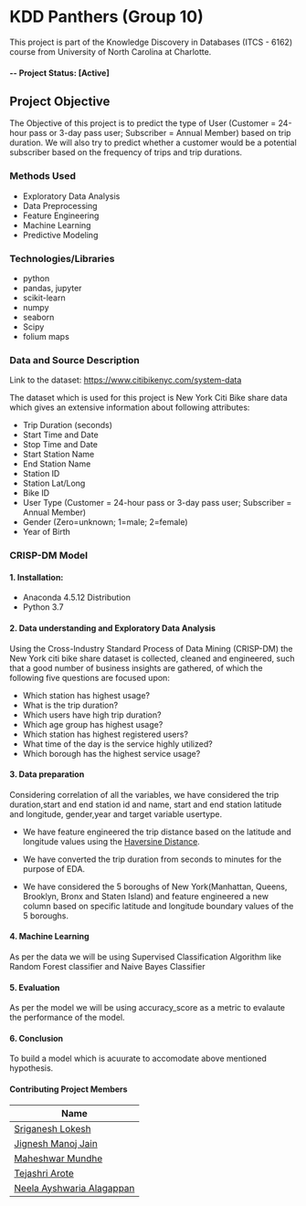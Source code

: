 # KDD Panthers (Group 10)
This project is part of the Knowledge Discovery in Databases (ITCS - 6162) course from University of North Carolina at Charlotte.

#### -- Project Status: [Active]

## Project Objective
The Objective of this project is to predict the type of User (Customer = 24-hour pass or 3-day pass user; Subscriber = Annual Member) based on trip duration. We will also try to predict whether a customer would be a potential subscriber based on the frequency of trips and trip durations.

### Methods Used  
* Exploratory Data Analysis
* Data Preprocessing 
* Feature Engineering
* Machine Learning
* Predictive Modeling

### Technologies/Libraries
* python
* pandas, jupyter
* scikit-learn
* numpy
* seaborn
* Scipy
* folium maps

### Data and Source Description 
Link to the dataset: https://www.citibikenyc.com/system-data

The dataset which is used for this project is New York Citi Bike share data which gives an extensive information about following attributes:
* Trip Duration (seconds)
* Start Time and Date
* Stop Time and Date
* Start Station Name
* End Station Name
* Station ID
* Station Lat/Long
* Bike ID
* User Type (Customer = 24-hour pass or 3-day pass user; Subscriber = Annual Member)
* Gender (Zero=unknown; 1=male; 2=female)
* Year of Birth

### CRISP-DM Model

#### 1. Installation:
   - Anaconda 4.5.12 Distribution
   - Python 3.7
   
#### 2. Data understanding and Exploratory Data Analysis

Using the Cross-Industry Standard Process of Data Mining (CRISP-DM) the New York citi bike share dataset is collected, cleaned and engineered, such that a good number of business insights are gathered, of which the following five questions are focused upon:

* Which station has highest usage?
* What is the trip duration?
* Which users have high trip duration?
* Which age group has highest usage?
* Which station has highest registered users?
* What time of the day is the service highly utilized?
* Which borough has the highest service usage?

#### 3. Data preparation

Considering correlation of all the variables, we have considered the trip duration,start and end station id and name, start and end station latitude and longitude, gender,year and target variable usertype.

* We have feature engineered the trip distance based on the latitude and longitude values using the [Haversine Distance](https://en.wikipedia.org/wiki/Haversine_formula).

* We have converted the trip duration from seconds to minutes for the purpose of EDA.

* We have considered the 5 boroughs of New York(Manhattan, Queens, Brooklyn, Bronx and Staten Island) and feature engineered a new column based on specific latitude and longitude boundary values of the 5 boroughs.

#### 4. Machine Learning

As per the data we will be using Supervised Classification Algorithm like Random Forest classifier and Naive Bayes Classifier

#### 5. Evaluation
As per the model we will be using accuracy_score as a metric to evalaute the performance of the model.

#### 6. Conclusion 
To build a model which is acuurate to accomodate above mentioned hypothesis.

#### Contributing Project Members

|Name     | 
|---------|
|[Sriganesh Lokesh](https://github.com/sriganeshlokesh)| 
|[Jignesh Manoj Jain](https://github.com/jignesh-jain) |    
|[Maheshwar Mundhe](https://github.com/maheshwar-mundhe) |    
|[Tejashri Arote](https://github.com/tejashriarote)|    
|[Neela Ayshwaria Alagappan](https://github.com/NeelaAyshwaria) |
